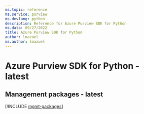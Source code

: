 ```yaml
---
ms.topic: reference
ms.service: purview
ms.devlang: python
description: Reference for Azure Purview SDK for Python
ms.data: 09/27/2022
title: Azure Purview SDK for Python
author: lmazuel
ms.author: lmazuel
---
```

# Azure Purview SDK for Python - latest

## Management packages - latest
[!INCLUDE [mgmt-packages](purview-mgmt-index.md)]